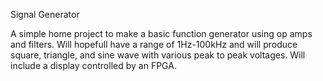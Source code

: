 Signal Generator

A simple home project to make a basic function generator using op amps and filters. Will hopefull have a range of 1Hz-100kHz 
and will produce square, triangle, and sine wave with various peak to peak voltages. Will include a display controlled by an 
FPGA.
